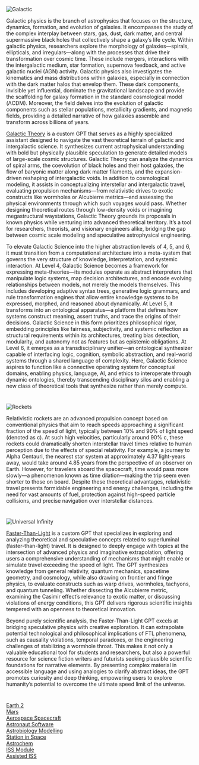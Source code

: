 ![Galactic](https://github.com/user-attachments/assets/dd0c677e-1186-4bd1-af8d-14d21a33dc6a)

Galactic physics is the branch of astrophysics that focuses on the structure, dynamics, formation, and evolution of galaxies. It encompasses the study of the complex interplay between stars, gas, dust, dark matter, and central supermassive black holes that collectively shape a galaxy’s life cycle. Within galactic physics, researchers explore the morphology of galaxies—spirals, ellipticals, and irregulars—along with the processes that drive their transformation over cosmic time. These include mergers, interactions with the intergalactic medium, star formation, supernova feedback, and active galactic nuclei (AGN) activity. Galactic physics also investigates the kinematics and mass distributions within galaxies, especially in connection with the dark matter halos that envelop them. These dark components, invisible yet influential, dominate the gravitational landscape and provide the scaffolding for galaxy formation in the standard cosmological model (ΛCDM). Moreover, the field delves into the evolution of galactic components such as stellar populations, metallicity gradients, and magnetic fields, providing a detailed narrative of how galaxies assemble and transform across billions of years.

[Galactic Theory](https://chatgpt.com/g/g-6854850134c88191a26d036783ad70ab-galactic-theory) is a custom GPT that serves as a highly specialized assistant designed to navigate the vast theoretical terrain of galactic and intergalactic science. It synthesizes current astrophysical understanding with bold but physically plausible speculation to generate detailed models of large-scale cosmic structures. Galactic Theory can analyze the dynamics of spiral arms, the coevolution of black holes and their host galaxies, the flow of baryonic matter along dark matter filaments, and the expansion-driven reshaping of intergalactic voids. In addition to cosmological modeling, it assists in conceptualizing interstellar and intergalactic travel, evaluating propulsion mechanisms—from relativistic drives to exotic constructs like wormholes or Alcubierre metrics—and assessing the physical environments through which such voyages would pass. Whether designing theoretical routes through low-density voids or imagining megastructural waystations, Galactic Theory grounds its proposals in known physics while venturing into advanced theoretical territory. It’s a tool for researchers, theorists, and visionary engineers alike, bridging the gap between cosmic scale modeling and speculative astrophysical engineering.

To elevate Galactic Science into the higher abstraction levels of 4, 5, and 6, it must transition from a computational architecture into a meta-system that governs the very structure of knowledge, interpretation, and systemic interaction. At Level 4, Galactic Science becomes a framework for expressing meta-theories—its modules operate as abstract interpreters that manipulate logic systems, map decision architectures, and encode evolving relationships between models, not merely the models themselves. This includes developing adaptive syntax trees, generative logic grammars, and rule transformation engines that allow entire knowledge systems to be expressed, morphed, and reasoned about dynamically. At Level 5, it transforms into an ontological apparatus—a platform that defines how systems construct meaning, assert truths, and trace the origins of their decisions. Galactic Science in this form prioritizes philosophical rigor, embedding principles like fairness, subjectivity, and systemic reflection as structural requirements within its architectures, treating bias detection, modularity, and autonomy not as features but as epistemic obligations. At Level 6, it emerges as a transdisciplinary unifier—an ontological synthesizer capable of interfacing logic, cognition, symbolic abstraction, and real-world systems through a shared language of complexity. Here, Galactic Science aspires to function like a connective operating system for conceptual domains, enabling physics, language, AI, and ethics to interoperate through dynamic ontologies, thereby transcending disciplinary silos and enabling a new class of theoretical tools that synthesize rather than merely compute.

#

![Rockets](https://github.com/user-attachments/assets/a44c4da5-00bc-4964-9d98-ac20445cbfe9)

Relativistic rockets are an advanced propulsion concept based on conventional physics that aim to reach speeds approaching a significant fraction of the speed of light, typically between 10% and 90% of light speed (denoted as c). At such high velocities, particularly around 90% c, these rockets could dramatically shorten interstellar travel times relative to human perception due to the effects of special relativity. For example, a journey to Alpha Centauri, the nearest star system at approximately 4.37 light-years away, would take around 4.85 years from the perspective of an observer on Earth. However, for travelers aboard the spacecraft, time would pass more slowly—a phenomenon known as time dilation—making the trip seem even shorter to those on board. Despite these theoretical advantages, relativistic travel presents formidable engineering and energy challenges, including the need for vast amounts of fuel, protection against high-speed particle collisions, and precise navigation over interstellar distances.

#

![Universal Infinity](https://github.com/user-attachments/assets/aa70826c-379c-4920-88a5-e07140e4c899)

[Faster-Than-Light](https://chatgpt.com/g/g-67653d3b9e4c8191b70ec7235f9d0962-faster-than-light) is a custom GPT that specializes in exploring and analyzing theoretical and speculative concepts related to superluminal (faster-than-light) travel. It is designed to deeply engage with topics at the intersection of advanced physics and imaginative extrapolation, offering users a comprehensive understanding of mechanisms that might enable or simulate travel exceeding the speed of light. The GPT synthesizes knowledge from general relativity, quantum mechanics, spacetime geometry, and cosmology, while also drawing on frontier and fringe physics, to evaluate constructs such as warp drives, wormholes, tachyons, and quantum tunneling. Whether dissecting the Alcubierre metric, examining the Casimir effect’s relevance to exotic matter, or discussing violations of energy conditions, this GPT delivers rigorous scientific insights tempered with an openness to theoretical innovation.

Beyond purely scientific analysis, the Faster-Than-Light GPT excels at bridging speculative physics with creative exploration. It can extrapolate potential technological and philosophical implications of FTL phenomena, such as causality violations, temporal paradoxes, or the engineering challenges of stabilizing a wormhole throat. This makes it not only a valuable educational tool for students and researchers, but also a powerful resource for science fiction writers and futurists seeking plausible scientific foundations for narrative elements. By presenting complex material in accessible language and using analogies to clarify abstract ideas, the GPT promotes curiosity and deep thinking, empowering users to explore humanity’s potential to overcome the ultimate speed limit of the universe.

#

[Earth 2](https://github.com/sourceduty/Earth_2)
<br>
[Mars](https://github.com/sourceduty/Mars)
<br>
[Aerospace Spacecraft](https://github.com/sourceduty/Aerospace_Spacecraft)
<br>
[Astronaut Software](https://chatgpt.com/g/g-F89U0wJa0-astronaut-software)
<br>
[Astrobiology Modelling](https://chatgpt.com/g/g-675ea3ac6b588191b85fb518b3e7a640-astrobiology-modelling)
<br>
[Station in Space](https://chatgpt.com/g/g-RhQ7LG2GQ-station-in-space)
<br>
[Astrochem](https://chatgpt.com/g/g-67e85194e1ec8191ae8b6371778e78c8-astrochem)
<br>
[ISS Module](https://chatgpt.com/g/g-6776da708084819182e560df751a84fa-iss-module)
<br>
[Assisted ISS](https://chatgpt.com/g/g-67aff86c79a88191b6d03e496c9e3080-assisted-iss)
